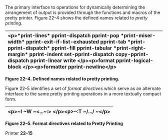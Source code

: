  

The primary interface to operations for dynamically determining the arrangement of output is provided through the functions and macros of the pretty printer. Figure 22–4 shows the defined names related to *pretty printing*. 

|&#60;p&#62;**\*print-lines\* pprint-dispatch pprint-pop \*print-miser-width\* pprint-exit-if-list-exhausted pprint-tab \*print-pprint-dispatch\* pprint-fill pprint-tabular \*print-right-margin\* pprint-indent set-pprint-dispatch copy-pprint-dispatch pprint-linear write** &#60;/p&#62;&#60;p&#62;**format pprint-logical-block** &#60;/p&#62;&#60;p&#62;**formatter pprint-newline**&#60;/p&#62;|
| :- |


**Figure 22–4. Defined names related to pretty printing.** 

Figure 22–5 identifies a set of *format directives* which serve as an alternate interface to the same pretty printing operations in a more textually compact form. 

|&#60;p&#62;~I ~W ~&#60;...~:&#62; &#60;/p&#62;&#60;p&#62;~:T ~/.../ ~&#60;/p&#62;|
| :- |


**Figure 22–5. Format directives related to Pretty Printing** 

Printer **22–15**

 

 

